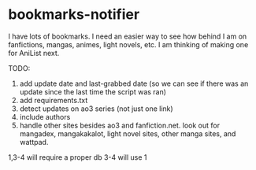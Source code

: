 # bookmarks-notifier
I have lots of bookmarks. I need an easier way to see how behind I am on fanfictions, mangas, animes, light novels, etc. I am thinking of making one for AniList next.

TODO:
1. add update date and last-grabbed date (so we can see if there was an update since the last time the script was ran)
2. add requirements.txt
3. detect updates on ao3 series (not just one link)
4. include authors
5. handle other sites besides ao3 and fanfiction.net. look out for mangadex, mangakakalot, light novel sites, other manga sites, and wattpad.



1,3-4 will require a proper db
3-4 will use 1
